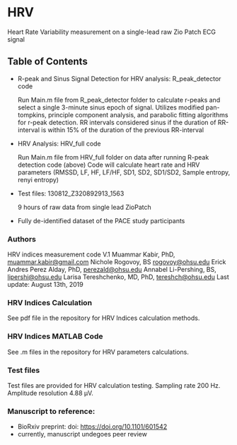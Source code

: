 # HRV
Heart Rate Variability measurement on a single-lead raw Zio Patch ECG signal

## Table of Contents
  - R-peak and Sinus Signal Detection for HRV analysis: R_peak_detector code
  
      Run Main.m file from R_peak_detector folder to calculate r-peaks and select a single 3-minute sinus epoch of signal.
      Utilizes modified pan-tompkins, principle component analysis, and parabolic fitting algorithms for r-peak detection. 
      RR intervals considered sinus if the duration of RR-interval is within 15% of the duration of the previous RR-interval
      
  - HRV Analysis: HRV_full code
  
      Run Main.m file from HRV_full folder on data after running R-peak detection code (above)
      Code will calculate heart rate and HRV parameters (RMSSD, LF, HF, LF/HF, SD1, SD2, SD1/SD2, Sample entropy, renyi entropy)
  
  - Test files: 130812_Z320892913_1563
  
      9 hours of raw data from single lead ZioPatch
      
  - Fully de-identified dataset of the PACE study participants
  
  
### Authors
HRV indices measurement code V.1
Muammar Kabir, PhD, <muammar.kabir@gmail.com>
Nichole Rogovoy, BS <rogovoy@ohsu.edu>
Erick Andres Perez Alday, PhD, <perezald@ohsu.edu>
Annabel Li-Pershing, BS, <lipershi@ohsu.edu>
Larisa Tereshchenko, MD, PhD, <tereshch@ohsu.edu>
  Last update: August 13th, 2019
  
### HRV Indices Calculation
See pdf file in the repository for HRV Indices calculation methods.

### HRV Indices MATLAB Code
See .m files in the repository for HRV parameters calculations. 


### Test files
Test files are provided for HRV calculation testing. Sampling rate 200 Hz. Amplitude resolution 4.88 µV.


### Manuscript to reference:
- BioRxiv preprint: doi: https://doi.org/10.1101/601542
- currently, manuscript undegoes peer review
